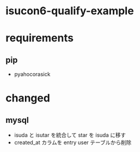 # isucon6-qualify-example

# requirements
## pip
  - pyahocorasick

# changed
## mysql
  - isuda と isutar を統合して star を isuda に移す
  - created_at カラムを entry user テーブルから削除
